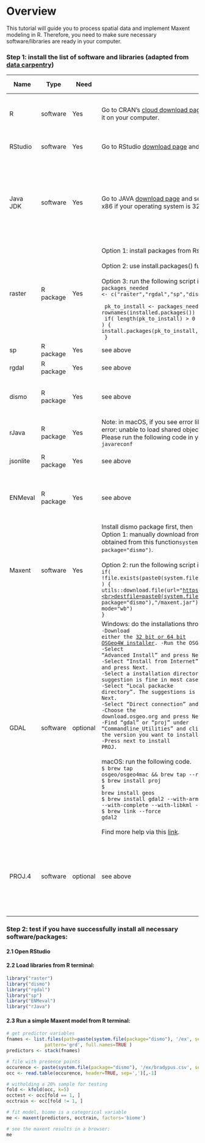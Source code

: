 # Overview
This tutorial will guide you to process spatial data and implement Maxent modeling in R. Therefore, you need to make sure necessary software/libraries are ready in your computer.

### Step 1: install the list of software and libraries (adapted from [data carpentry](https://datacarpentry.org/geospatial-workshop/setup.html))

| Name | Type | Need | Install | Description and notes |
| -------- | ------------ | - | - | - |
| R | software | Yes | Go to CRAN’s [cloud download page](https://cloud.r-project.org/) and select the version for your operating system. Download the base subdirectory and install it on your computer. | Software environment for statistical and scientific computing |
| RStudio | software | Yes| Go to RStudio [download page](https://www.rstudio.com/products/rstudio/download/#download) and select RStudio Desktop for your operating system. Download and install it on your computer.| Graphic User Interface (GUI) for R|
|Java JDK| software | Yes | Go to JAVA [download page](https://www.oracle.com/technetwork/java/javase/downloads/jdk8-downloads-2133151.html) and select Java SE Development Kit 8u191 for your operating system.  Download and install version x86 if your operating system is 32-bit, or use version x64 if your operating system is 64-bit. Read more about [32-bit vs. 64-bit](https://en.wikipedia.org/wiki/X86-64). |A programing environmental to run [Maxent](https://github.com/mrmaxent/Maxent/tree/master/ArchivedReleases) modeling algorithm. This is different than Java (which you might already have installed on your computer)|
|raster|R package|Yes|Option 1: install packages from Rstudio interface.<br><br>Option 2: use install.packages() function in R terminal.  <br><br>Option 3: run the following script in R terminal to install:<br> <code>packages_needed <- c("raster","rgdal","sp","dismo","ENMeval", "jsonlite" , "rJava")  <br> pk_to_install <- packages_needed [!( packages_needed %in% rownames(installed.packages())  )]  <br>  if( length(pk_to_install) > 0 ) {  <br>install.packages(pk_to_install,repos="http://cran.r-project.org")  <br> }  </code>  |for raster analysis|
|sp |R package|Yes|see above|for spatial analysis|
|rgdal|R package|Yes|see above|for spatial analysis|
|dismo|R package|Yes|see above|a collection of ENM/SDM tools, including a function to run Maxent.jar in R|
|rJava|R package|Yes|Note: in macOS, if you see error like this when loading rJava library:<br>error: unable to load shared object '/Library/Frameworks/R.framework/Versions/3.5/Resources/library/rJava/libs/rJava.so':  Please run the following code in your terminal:  <code>sudo R CMD javareconf</code>|An interface to Java|
|jsonlite|R package|Yes|see above|necessary for download data from GBIF|
|ENMeval|R package|Yes|see above|a collection of ENM/SDM tools, including a function to separate occurrences|
|Maxent|software|Yes|Install dismo package first, then<br>Option 1: manually download from this [link](https://raw.githubusercontent.com/mrmaxent/Maxent/master/ArchivedReleases/3.3.3k/maxent.jar) and move Maxent.jar to the path where dismo package is installed, which can be obtained from this function<code>system.file("java", package="dismo")</code>.  <br><br>Option 2: run the following script in R terminal to download.<br><code>if( !file.exists(paste0(system.file("java", package="dismo"),"/maxent.jar"))  )   {<br>utils::download.file(url="https://raw.githubusercontent.com/mrmaxent/Maxent/master/ArchivedReleases/3.3.3k/maxent.jar",<br>destfile=paste0(system.file("java", package="dismo"),"/maxent.jar"),<br>mode="wb")<br>}</code>|Maxent modeling algorithm|
|GDAL|software|optional|Windows: do the installations through OSGeo4W. <br><code>-Download either the [32 bit or 64 bit OSGeo4W installer](https://trac.osgeo.org/osgeo4w/). -Run the OSGeo4W setup program.<br>-Select “Advanced Install” and press Next.<br>-Select “Install from Internet” and press Next.<br>-Select a installation directory. The default suggestion is fine in most cases. Press Next.<br>-Select “Local packacke directory”. The suggestions is fine in most cases. Press Next.<br>-Select “Direct connection” and press Next.<br>-Choose the download.osgeo.org and press Next.<br>-Find “gdal” or “proj” under “Commandline_Utilities” and click the package in the “New” column until the version you want to install appears.<br>-Press next to install PROJ.</code> <br><br>macOS: run the following code.<br><code>$ brew tap osgeo/osgeo4mac && brew tap --repair<br>$ brew install proj<br>$ brew install geos<br>$ brew install gdal2 --with-armadillo --with-complete --with-libkml --with-unsupported<br>$ brew link --force gdal2</code><br><br>Find more help via this [link](https://proj4.org/install.html).| Geospatial model for reading and writing a variety of formats; this is necessary if you want to install rgdal package from source code|
|PROJ.4|software|optional|see above|Coordinate reference system transformations; this is necessary if you want to install rgdal package from source code|

   
   
### Step 2: test if you have successfully install all necessary software/packages:
#### 2.1 Open RStudio
#### 2.2 Load libraries from R terminal:
```R
library("raster")
library("dismo")
library("rgdal")
library("sp")
library("ENMeval")
library("rJava")
```
#### 2.3 Run a simple Maxent model from R terminal:
```R
# get predictor variables
fnames <- list.files(path=paste(system.file(package="dismo"), '/ex', sep=''), 
              pattern='grd', full.names=TRUE )
predictors <- stack(fnames)

# file with presence points
occurence <- paste(system.file(package="dismo"), '/ex/bradypus.csv', sep='')
occ <- read.table(occurence, header=TRUE, sep=',')[,-1]

# witholding a 20% sample for testing 
fold <- kfold(occ, k=5)
occtest <- occ[fold == 1, ]
occtrain <- occ[fold != 1, ]

# fit model, biome is a categorical variable
me <- maxent(predictors, occtrain, factors='biome')

# see the maxent results in a browser:
me
```

